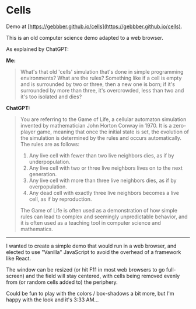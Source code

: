 # Cells

Demo at [https://gebbber.github.io/cells](https://gebbber.github.io/cells).

This is an old computer science demo adapted to a web browser.

As explained by ChatGPT:

**Me:**

> What's that old 'cells' simulation that's done in simple programming environments? What are the rules? Something like if a cell is empty and is surrounded by two or three, then a new one is born; if it's surrounded by more than three, it's overcrowded, less than two and it's too isolated and dies?

**ChatGPT:**

> You are referring to the Game of Life, a cellular automaton simulation invented by mathematician John Horton Conway in 1970. It is a zero-player game, meaning that once the initial state is set, the evolution of the simulation is determined by the rules and occurs automatically. The rules are as follows:
>
> 1. Any live cell with fewer than two live neighbors dies, as if by underpopulation.
> 2. Any live cell with two or three live neighbors lives on to the next generation.
> 3. Any live cell with more than three live neighbors dies, as if by overpopulation.
> 4. Any dead cell with exactly three live neighbors becomes a live cell, as if by reproduction.
>
> The Game of Life is often used as a demonstration of how simple rules can lead to complex and seemingly unpredictable behavior, and it is often used as a teaching tool in computer science and mathematics.

---

I wanted to create a simple demo that would run in a web browser, and elected to use "Vanilla" JavaScript to avoid the overhead of a framework like React.

The window can be resized (or hit F11 in most web browsers to go full-screen) and the field will stay centered, with cells being removed evenly from (or random cells added to) the periphery.

Could be fun to play with the colors / box-shadows a bit more, but I'm happy with the look and it's 3:33 AM...
